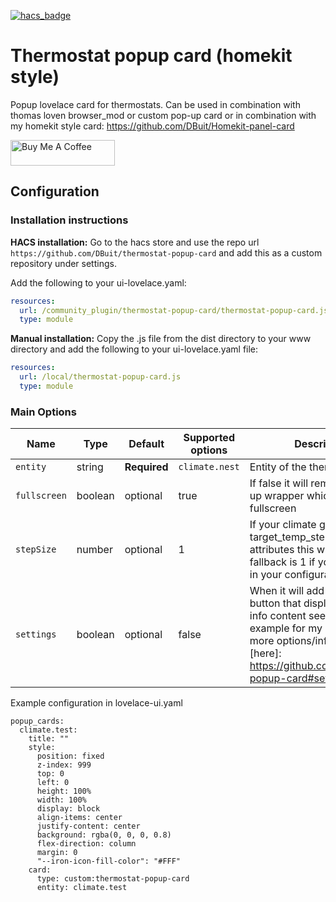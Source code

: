 [![hacs_badge](https://img.shields.io/badge/HACS-Custom-orange.svg?style=for-the-badge)](https://github.com/custom-components/hacs)

# Thermostat popup card (homekit style)
Popup lovelace card for thermostats.
Can be used in combination with thomas loven browser_mod or custom pop-up card or in combination with my homekit style card: https://github.com/DBuit/Homekit-panel-card

<a href="https://www.buymeacoffee.com/ZrUK14i" target="_blank"><img height="41px" width="167px" src="https://cdn.buymeacoffee.com/buttons/default-orange.png" alt="Buy Me A Coffee"></a>

## Configuration

### Installation instructions

**HACS installation:**
Go to the hacs store and use the repo url `https://github.com/DBuit/thermostat-popup-card` and add this as a custom repository under settings.

Add the following to your ui-lovelace.yaml:
```yaml
resources:
  url: /community_plugin/thermostat-popup-card/thermostat-popup-card.js
  type: module
```

**Manual installation:**
Copy the .js file from the dist directory to your www directory and add the following to your ui-lovelace.yaml file:

```yaml
resources:
  url: /local/thermostat-popup-card.js
  type: module
```

### Main Options

| Name | Type | Default | Supported options | Description |
| -------------- | ----------- | ------------ | ------------------------------------------------ | --------------------------------------------------------------------------------------------------------------------------------------------------------------------------------------------------------------------------------------------------------------------------------------------------------------------------------------------- |
| `entity` | string | **Required** | `climate.nest` | Entity of the thermostat |
| `fullscreen` | boolean | optional| true | If false it will remove the pop-up wrapper which makes it fullscreen |
| `stepSize` | number | optional| 1 | If your climate gives a target_temp_step in the attributes this will be used, fallback is 1 if you don't set in in your configuration. |
| `settings` | boolean | optional | false | When it will add an settings button that displays the more-info content see settings example for my light popup for more options/information [here]: https://github.com/DBuit/light-popup-card#settings |


Example configuration in lovelace-ui.yaml
```
popup_cards:
  climate.test:
    title: ""
    style:
      position: fixed
      z-index: 999
      top: 0
      left: 0
      height: 100%
      width: 100%
      display: block
      align-items: center
      justify-content: center
      background: rgba(0, 0, 0, 0.8)
      flex-direction: column
      margin: 0
      "--iron-icon-fill-color": "#FFF"
    card:
      type: custom:thermostat-popup-card
      entity: climate.test
```

